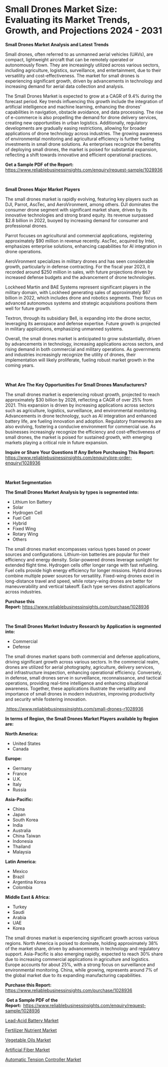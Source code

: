 <p><h1>Small Drones Market Size: Evaluating its Market Trends, Growth, and Projections 2024 - 2031</h1></p><p><strong>Small Drones Market Analysis and Latest Trends</strong></p>
<p><p>Small drones, often referred to as unmanned aerial vehicles (UAVs), are compact, lightweight aircraft that can be remotely operated or autonomously flown. They are increasingly utilized across various sectors, including agriculture, logistics, surveillance, and entertainment, due to their versatility and cost-effectiveness. The market for small drones is experiencing significant growth, driven by advancements in technology and increasing demand for aerial data collection and analysis.</p><p>The Small Drones Market is expected to grow at a CAGR of 9.4% during the forecast period. Key trends influencing this growth include the integration of artificial intelligence and machine learning, enhancing the drones' capabilities in navigation, obstacle avoidance, and data processing. The rise of e-commerce is also propelling the demand for drone delivery services, creating new opportunities in urban logistics. Additionally, regulatory developments are gradually easing restrictions, allowing for broader applications of drone technology across industries. The growing awareness of environmental monitoring and agricultural efficiency is further fueling investments in small drone solutions. As enterprises recognize the benefits of deploying small drones, the market is poised for substantial expansion, reflecting a shift towards innovative and efficient operational practices.</p></p>
<p><strong>Get a Sample PDF of the Report:&nbsp;</strong> <a href="https://www.reliablebusinessinsights.com/enquiry/request-sample/1028936">https://www.reliablebusinessinsights.com/enquiry/request-sample/1028936</a></p>
<p>&nbsp;</p>
<p><strong>Small Drones Major Market Players</strong></p>
<p><p>The small drones market is rapidly evolving, featuring key players such as DJI, Parrot, AscTec, and AeroVironment, among others. DJI dominates the consumer drone segment with significant market share, driven by its innovative technologies and strong brand equity. Its revenue surpassed $2.8 billion in 2022, buoyed by increasing demand for consumer and professional drones.</p><p>Parrot focuses on agricultural and commercial applications, registering approximately $90 million in revenue recently. AscTec, acquired by Intel, emphasizes enterprise solutions, enhancing capabilities for AI integration in drone operations.</p><p>AeroVironment specializes in military drones and has seen considerable growth, particularly in defense contracting. For the fiscal year 2023, it recorded around $250 million in sales, with future projections driven by increased defense budgets and the advancement of drone technologies.</p><p>Lockheed Martin and BAE Systems represent significant players in the military domain, with Lockheed generating sales of approximately $67 billion in 2022, which includes drone and robotics segments. Their focus on advanced autonomous systems and strategic acquisitions positions them well for future growth.</p><p>Textron, through its subsidiary Bell, is expanding into the drone sector, leveraging its aerospace and defense expertise. Future growth is projected in military applications, emphasizing unmanned systems.</p><p>Overall, the small drones market is anticipated to grow substantially, driven by advancements in technology, increasing applications across sectors, and rising demand in both commercial and military operations. As governments and industries increasingly recognize the utility of drones, their implementation will likely proliferate, fueling robust market growth in the coming years.</p></p>
<p>&nbsp;</p>
<p><strong>What Are The Key Opportunities For Small Drones Manufacturers?</strong></p>
<p><p>The small drones market is experiencing robust growth, projected to reach approximately $30 billion by 2028, reflecting a CAGR of over 25% from 2021. This expansion is driven by increasing applications across sectors such as agriculture, logistics, surveillance, and environmental monitoring. Advancements in drone technology, such as AI integration and enhanced battery life, are fueling innovation and adoption. Regulatory frameworks are also evolving, fostering a conducive environment for commercial use. As businesses increasingly recognize the efficiency and cost-effectiveness of small drones, the market is poised for sustained growth, with emerging markets playing a critical role in future expansion.</p></p>
<p><strong>Inquire or Share Your Questions If Any Before Purchasing This Report:</strong> <a href="https://www.reliablebusinessinsights.com/enquiry/pre-order-enquiry/1028936">https://www.reliablebusinessinsights.com/enquiry/pre-order-enquiry/1028936</a></p>
<p>&nbsp;</p>
<p><strong>Market Segmentation</strong></p>
<p><strong>The Small Drones Market Analysis by types is segmented into:</strong></p>
<p><ul><li>Lithium Ion Battery</li><li>Solar</li><li>Hydrogen Cell</li><li>Fuel Cell</li><li>Hybrid</li><li>Fixed Wing</li><li>Rotary Wing</li><li>Others</li></ul></p>
<p><p>The small drones market encompasses various types based on power sources and configurations. Lithium-ion batteries are popular for their efficiency and energy density. Solar-powered drones leverage sunlight for extended flight time. Hydrogen cells offer longer range with fast refueling. Fuel cells provide high energy efficiency for longer missions. Hybrid drones combine multiple power sources for versatility. Fixed-wing drones excel in long-distance travel and speed, while rotary-wing drones are better for maneuverability and vertical takeoff. Each type serves distinct applications across industries.</p></p>
<p><strong>Purchase this Report:&nbsp;</strong><a href="https://www.reliablebusinessinsights.com/purchase/1028936">https://www.reliablebusinessinsights.com/purchase/1028936</a></p>
<p>&nbsp;</p>
<p><strong>The Small Drones Market Industry Research by Application is segmented into:</strong></p>
<p><ul><li>Commercial</li><li>Defense</li></ul></p>
<p><p>The small drones market spans both commercial and defense applications, driving significant growth across various sectors. In the commercial realm, drones are utilized for aerial photography, agriculture, delivery services, and infrastructure inspection, enhancing operational efficiency. Conversely, in defense, small drones serve in surveillance, reconnaissance, and tactical operations, providing real-time intelligence and enhancing situational awareness. Together, these applications illustrate the versatility and importance of small drones in modern industries, improving productivity and security while fostering innovation.</p></p>
<p><a href="https://www.reliablebusinessinsights.com/small-drones-r1028936">&nbsp;https://www.reliablebusinessinsights.com/small-drones-r1028936</a></p>
<p><strong>In terms of Region, the Small Drones Market Players available by Region are:</strong></p>
<p>
    <p> <strong> North America: </strong>
        <ul>
            <li>United States</li>
            <li>Canada</li>
        </ul>
        </p> 
    <p> <strong> Europe: </strong>
        <ul>
            <li>Germany</li>
            <li>France</li>
            <li>U.K.</li>
            <li>Italy</li>
            <li>Russia</li>
        </ul>
        </p> 
    <p> <strong> Asia-Pacific: </strong>
        <ul>
            <li>China</li>
            <li>Japan</li>
            <li>South Korea</li>
            <li>India</li>
            <li>Australia</li>
            <li>China Taiwan</li>
            <li>Indonesia</li>
            <li>Thailand</li>
            <li>Malaysia</li>
        </ul>
        </p> 
    <p> <strong> Latin America: </strong>
        <ul>
            <li>Mexico</li>
            <li>Brazil</li>
            <li>Argentina Korea</li>
            <li>Colombia</li>
        </ul>
        </p> 
    <p> <strong> Middle East & Africa: </strong>
        <ul>
            <li>Turkey</li>
            <li>Saudi</li>
            <li>Arabia</li>
            <li>UAE</li>
            <li>Korea</li>
        </ul>
    </p>
    </p>
<p><p>The small drones market is experiencing significant growth across various regions. North America is poised to dominate, holding approximately 38% of the market share, driven by advancements in technology and regulatory support. Asia-Pacific is also emerging rapidly, expected to reach 30% share due to increasing commercial applications in agriculture and logistics. Europe accounts for about 25%, with a strong focus on surveillance and environmental monitoring. China, while growing, represents around 7% of the global market due to its expanding manufacturing capabilities.</p></p>
<p><strong>Purchase this Report: </strong><a href="https://www.reliablebusinessinsights.com/purchase/1028936">https://www.reliablebusinessinsights.com/purchase/1028936</a></p>
<p>&nbsp;<strong>Get a Sample PDF of the Report:&nbsp;&nbsp;</strong><a href="https://www.reliablebusinessinsights.com/enquiry/request-sample/1028936">https://www.reliablebusinessinsights.com/enquiry/request-sample/1028936</a></p>
<p><strong></strong></p>
<p><p><a href="https://github.com/JamesCox407/Market-Research-Report-List-1/blob/main/lead-acid-battery-market.md">Lead-Acid Battery Market</a></p><p><a href="https://issuu.com/reportprime-2/docs/fertilizer-nutrient-market-size-203_b97516e92c453f">Fertilizer Nutrient Market</a></p><p><a href="https://www.linkedin.com/pulse/how-vegetable-oils-market-evolved-key-trends-regional-9pexe?trackingId=bW12y%2FDSTvuQw6JpQ8dvaQ%3D%3D">Vegetable Oils Market</a></p><p><a href="https://issuu.com/reportprime-2/docs/artificial-fiber-market-size-2030.p_b8c79ba61eec4a">Artificial Fiber Market</a></p><p><a href="https://medium.com/@michelle.vaughan64534/the-global-automatic-tension-controller-market-is-at-the-forefront-of-innovation-driving-rapid-4030a2d614a6">Automatic Tension Controller Market</a></p></p>